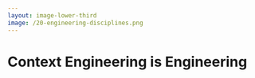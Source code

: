 ```yaml
---
layout: image-lower-third
image: /20-engineering-disciplines.png
---
```


# Context Engineering is Engineering

<!--
*Different skills, same importance*

**Traditional Engineering:** Building systems that work

**Context Engineering:** Providing information that enables intelligence

Here's the crucial point: Context Engineering is engineering. It's not a soft skill or a nice-to-have. It's a core engineering discipline that requires the same rigor and expertise as any other engineering practice.

Traditional engineering is about building systems that work reliably and efficiently. Context Engineering is about providing information that enables intelligent systems to work effectively.

Both require deep understanding, systematic thinking, and continuous refinement. Both are essential for success in their respective domains.
-->
